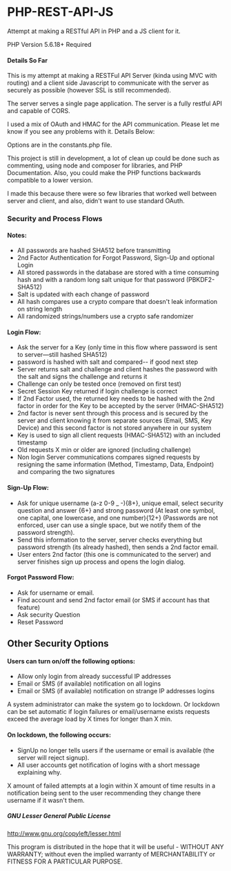 # PHP-REST-API-JS
Attempt at making a RESTful API in PHP and a JS client for it.

PHP Version 5.6.18+ Required

#### Details So Far
This is my attempt at making a RESTFul API Server (kinda using MVC with routing) and a client side Javascript to communicate with the server as securely as possible (however SSL is still recommended).

The server serves a single page application. The server is a fully restful API and capable of CORS.

I used a mix of OAuth and HMAC for the API communication. Please let me know if you see any problems with it. Details Below:

Options are in the constants.php file.

This project is still in development, a lot of clean up could be done such as commenting, using node and composer for libraries, and PHP Documentation. Also, you could make the PHP functions backwards compatible to a lower version.

I made this because there were so few libraries that worked well between server and client, and also, didn't want to use standard OAuth.

### Security and Process Flows

#### Notes:
- All passwords are hashed SHA512 before transmitting
- 2nd Factor Authentication for Forgot Password, Sign-Up and optional Login
- All stored passwords in the database are stored with a time consuming hash and with a random long salt unique for that password (PBKDF2-SHA512)
- Salt is updated with each change of password
- All hash compares use a crypto compare that doesn't leak information on string length
- All randomized strings/numbers use a crypto safe randomizer

#### Login Flow:
- Ask the server for a Key (only time in this flow where password is sent to server—still hashed SHA512)
- password is hashed with salt and compared-- if good next step
- Server returns salt and challenge and client hashes the password with the salt and signs the challenge and returns it
- Challenge can only be tested once (removed on first test)
- Secret Session Key returned if login challenge is correct
- If 2nd Factor used, the returned key needs to be hashed with the 2nd factor in order for the Key to be accepted by the server (HMAC-SHA512)
- 2nd factor is never sent through this process and is secured by the server and client knowing it from separate sources (Email, SMS, Key Device) and this second factor is not stored anywhere in our system
- Key is used to sign all client requests (HMAC-SHA512) with an included timestamp
- Old requests X min or older are ignored (including challenge)
- Non login Server communications compares signed requests by resigning the same information (Method, Timestamp, Data, Endpoint) and comparing the two signatures

#### Sign-Up Flow:
- Ask for unique username (a-z 0-9 _ -){8+}, unique email, select security question and answer {6+} and strong password (At least one symbol, one capital, one lowercase, and one number){12+} (Passwords are not enforced, user can use a single space, but we notify them of the password strength).
- Send this information to the server, server checks everything but password strength (its already hashed), then sends a 2nd factor email.
- User enters 2nd factor (this one is communicated to the server) and server finishes sign up process and opens the login dialog.

#### Forgot Password Flow:
- Ask for username or email.
- Find account and send 2nd factor email (or SMS if account has that feature)
- Ask security Question
- Reset Password

## Other Security Options

#### Users can turn on/off the following options:
- Allow only login from already successful IP addresses
- Email or SMS (if available) notification on all logins
- Email or SMS (if available) notification on strange IP addresses logins

A system administrator can make the system go to lockdown. Or lockdown can be set automatic if login failures or email/username exists requests exceed the average load by X times for longer than X min.

#### On lockdown, the following occurs:
- SignUp no longer tells users if the username or email is available (the server will reject signup).
- All user accounts get notification of logins with a short message explaining why.

X amount of failed attempts at a login within X amount of time results in a notification being sent to the user recommending they change there username if it wasn't them.


##### GNU Lesser General Public License
http://www.gnu.org/copyleft/lesser.html

This program is distributed in the hope that it will be useful - WITHOUT ANY WARRANTY; without even the implied warranty of MERCHANTABILITY or FITNESS FOR A PARTICULAR PURPOSE.